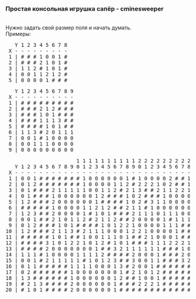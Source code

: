 <h3>Простая консольная игрушка cапёр - cminesweeper</h3>
<br>
Нужно задать свой размер поля и начать думать.<br>
Примеры:<br>
<pre>
   Y 1 2 3 4 5 6 7 8
 X - - - - - - - - -
 1 | # # # 1 0 0 1 #
 2 | # # # 2 1 0 1 #
 3 | 1 1 2 # 1 0 1 #
 4 | 0 0 1 1 2 1 2 #
 5 | 0 0 0 0 1 # # #
</pre>
<pre>
   Y 1 2 3 4 5 6 7 8 9
 X - - - - - - - - - -
 1 | # # # # # # # # #
 2 | # # # 2 1 2 # # #
 3 | # # # 1 0 1 # # #
 4 | # # # 1 1 1 3 # #
 5 | # # # # 1 0 1 # #
 6 | 1 1 3 # 2 0 1 1 1
 7 | 0 0 1 # 1 0 0 0 0
 8 | 0 0 1 1 1 0 0 0 0
 9 | 0 0 0 0 0 0 0 0 0
</pre>
<pre>
                       1 1 1 1 1 1 1 1 1 1 2 2 2 2 2 2 2 2 2 2 3
   Y 1 2 3 4 5 6 7 8 9 0 1 2 3 4 5 6 7 8 9 0 1 2 3 4 5 6 7 8 9 0
 X - - - - - - - - - - - - - - - - - - - - - - - - - - - - - - -
 1 | 0 0 1 # # # # # # # 1 0 0 0 0 0 0 1 # 1 0 0 0 0 2 # # 1 0 0
 2 | 0 1 2 # # # # # # # 1 0 0 0 0 1 1 2 # 2 2 2 1 0 2 # # 1 0 0
 3 | 0 1 # # # 2 1 1 1 1 1 0 0 1 1 2 # 2 1 3 # # 2 1 1 2 2 1 0 0
 4 | 0 1 # # # 1 0 0 0 0 0 0 1 2 # # # 1 0 2 # # # 1 0 0 0 0 1 1
 5 | 1 2 # # # 2 0 0 0 0 0 0 1 # # # # 1 0 2 # 3 1 1 0 0 0 0 1 #
 6 | # # # # # 1 0 0 0 0 1 1 2 1 2 # # 2 1 1 # 1 0 0 0 0 0 0 1 1
 7 | 1 2 3 # # 2 0 0 0 0 1 # 1 0 1 # # # 2 1 1 1 0 1 1 1 0 0 0 0
 8 | 0 0 1 # # 2 1 0 1 1 2 # 2 1 1 2 # # 2 0 0 0 0 1 # 1 1 1 1 0
 9 | 0 1 2 # # # 1 0 1 # # # # 1 0 1 2 2 1 0 0 0 0 1 1 1 # # 1 0
10 | 1 2 # # # 2 1 1 3 # 2 1 1 1 0 0 0 1 2 2 1 0 0 0 0 1 # # 2 1
11 | # # # # # 1 0 1 # # 1 0 0 1 1 1 0 1 # # 2 1 0 0 0 1 # # # #
12 | # # # # 3 1 0 1 2 2 1 0 1 2 # 1 0 1 # # # 1 1 1 2 2 2 1 1 1
13 | # # # # 2 0 0 0 0 0 0 0 1 # # 3 2 1 1 1 1 1 1 # # # 1 0 0 0
14 | 1 1 1 # 1 0 0 0 0 1 1 1 1 2 # # # # 2 0 0 0 1 # # # 2 0 0 0
15 | 0 0 1 # 2 1 1 1 1 1 # 1 0 1 2 3 # # 3 0 0 1 1 # # # 3 2 1 1
16 | 0 1 1 # # # # # 1 1 1 1 0 0 0 1 3 # 2 0 0 1 # # # # # # # #
17 | 0 2 # # # # # # 1 0 0 0 0 0 0 0 1 # 2 1 0 1 2 # # # # # # #
18 | 1 3 # # # # # # 1 0 0 0 0 0 0 1 2 # # 1 0 0 1 # # # # # # #
19 | # 2 1 3 # # # # 2 0 0 0 0 0 0 1 # # # 2 2 2 1 # # # # # # #
20 | # 1 0 1 # # # # 2 0 0 0 0 0 0 1 # # # # # # # # # # # # # #
</pre>
